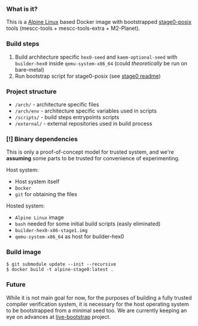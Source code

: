 ### What is it?

This is a [Alpine Linux](https://alpinelinux.org/) based Docker image with bootstrapped [stage0-posix](https://github.com/oriansj/stage0-posix) tools (mescc-tools + mescc-tools-extra + M2-Planet).

### Build steps

1. Build architecture specific `hex0-seed` and `kaem-optional-seed` with `builder-hex0` inside `qemu-system-x86_64` (could *theoretically* be run on bare-metal)
2. Run bootstrap script for stage0-posix (see [stage0 readme](https://github.com/oriansj/stage0-posix/blob/master/README.md#stage0-posix))

### Project structure

- `/arch/` - architecture specific files
- `/arch/env` - architecture specific variables used in scripts
- `/scripts/` - build steps entrypoints scripts
- `/external/` - external repositories used in build process

### [!] Binary dependencies

This is only a proof-of-concept model for trusted system, and we're **assuming** some parts to be trusted for convenience of experimenting.

Host system:
- Host system itself
- `Docker`
- `git` for obtaining the files 

Hosted system:
- `Alpine Linux` image
- `bash` needed for some initial build scripts (easly eliminated)
- `builder-hex0-x86-stage1.img` 
- `qemu-system-x86_64` as host for builder-hex0

### Build image

```console
$ git submodule update --init --recursive
$ docker build -t alpine-stage0:latest .
```

### Future

While it is not main goal for now, for the purposes of building a fully trusted compiler verification system, it is necessary for the host operating system to be bootstrapped from a minimal seed too. We are currently keeping an eye on advances at [live-bootstrap](https://github.com/fosslinux/live-bootstrap) project.
